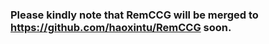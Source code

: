 ### Please kindly note that **RemCCG** will be merged to https://github.com/haoxintu/RemCCG soon.


